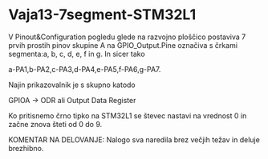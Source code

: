 # Vaja13-7segment-STM32L1

V Pinout&Configuration pogledu glede na razvojno ploščico postaviva 7 prvih prostih pinov skupine A na GPIO_Output.Pine označiva s črkami segmenta:a, b, c, d, e, f in g. In sicer tako

a-PA1,b-PA2,c-PA3,d-PA4,e-PA5,f-PA6,g-PA7.

Najin prikazovalnik je s skupno katodo

GPIOA -> ODR ali Output Data Register

Ko pritisnemo črno tipko na STM32L1 se števec nastavi na vrednost 0 in začne znova šteti od 0 do 9.

KOMENTAR NA DELOVANJE:
Nalogo sva naredila brez večjih težav in deluje brezhibno.
